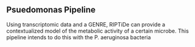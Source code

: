 ## Psuedomonas Pipeline
Using transcriptomic data and a GENRE, RIPTiDe can provide a contextualized model of the metabolic activity of a certain microbe. This pipeline intends to do this with the P. aeruginosa bacteria
